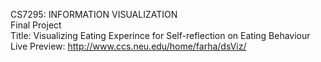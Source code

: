 CS7295: INFORMATION VISUALIZATION  
Final Project  
Title: Visualizing Eating Experince for Self-reflection on Eating Behaviour  
Live Preview: http://www.ccs.neu.edu/home/farha/dsViz/  
